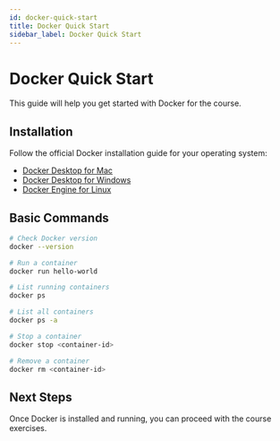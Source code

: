 ```yaml
---
id: docker-quick-start
title: Docker Quick Start
sidebar_label: Docker Quick Start
---
```


# Docker Quick Start

This guide will help you get started with Docker for the course.

## Installation

Follow the official Docker installation guide for your operating system:
- [Docker Desktop for Mac](https://docs.docker.com/desktop/install/mac-install/)
- [Docker Desktop for Windows](https://docs.docker.com/desktop/install/windows-install/)
- [Docker Engine for Linux](https://docs.docker.com/engine/install/)

## Basic Commands

```bash
# Check Docker version
docker --version

# Run a container
docker run hello-world

# List running containers
docker ps

# List all containers
docker ps -a

# Stop a container
docker stop <container-id>

# Remove a container
docker rm <container-id>
```

## Next Steps

Once Docker is installed and running, you can proceed with the course exercises.